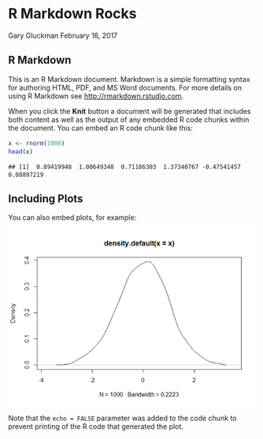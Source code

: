 R Markdown Rocks
================
Gary Gluckman
February 16, 2017

R Markdown
----------

This is an R Markdown document. Markdown is a simple formatting syntax for authoring HTML, PDF, and MS Word documents. For more details on using R Markdown see <http://rmarkdown.rstudio.com>.

When you click the **Knit** button a document will be generated that includes both content as well as the output of any embedded R code chunks within the document. You can embed an R code chunk like this:

``` r
x <- rnorm(1000)
head(x)
```

    ## [1]  0.89419948  1.00649348  0.71186303  1.37340767 -0.47541457  0.08897219

Including Plots
---------------

You can also embed plots, for example:

![](rmarkdownrocks_files/figure-markdown_github/pressure-1.png)

Note that the `echo = FALSE` parameter was added to the code chunk to prevent printing of the R code that generated the plot.
